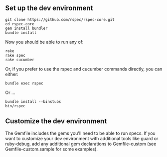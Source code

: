 ## Set up the dev environment

    git clone https://github.com/rspec/rspec-core.git
    cd rspec-core
    gem install bundler
    bundle install

Now you should be able to run any of:

    rake
    rake spec
    rake cucumber

Or, if you prefer to use the rspec and cucumber commands directly, you can either:

    bundle exec rspec

Or ...

    bundle install --binstubs
    bin/rspec

## Customize the dev environment

The Gemfile includes the gems you'll need to be able to run specs. If you want
to customize your dev environment with additional tools like guard or
ruby-debug, add any additional gem declarations to Gemfile-custom (see
Gemfile-custom.sample for some examples).
